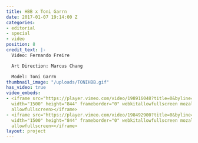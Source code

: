 ```yaml
---
title: HBB x Toni Garrn
date: 2017-01-07 19:14:00 Z
categories:
- editorial
- special
- video
position: 8
credit_text: |-
  Video: Fernando Freire

  Art Direction: Marcus Chang

  Model: Toni Garrn
thumbnail_image: "/uploads/TONIHBB.gif"
has_video: true
video_embeds:
- <iframe src="https://player.vimeo.com/video/198916048?title=0&byline=0&portrait=0"
  width="1500" height="844" frameborder="0" webkitallowfullscreen mozallowfullscreen
  allowfullscreen></iframe>
- <iframe src="https://player.vimeo.com/video/198492900?title=0&byline=0&portrait=0"
  width="1500" height="844" frameborder="0" webkitallowfullscreen mozallowfullscreen
  allowfullscreen></iframe>
layout: project
---
```


